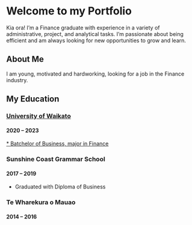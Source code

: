 # Welcome to my Portfolio
Kia ora! I’m a Finance graduate with experience in a variety of administrative, project, and analytical tasks. I’m passionate about being efficient and am always looking for new opportunities to grow and learn.

## About Me

I am young, motivated and hardworking, looking for a job in the Finance industry. 

## My Education
### [University of Waikato](https://github.com/user-attachments/files/18858004/Academic.Record.pdf)
#### 2020 – 2023
[* Batchelor of Business, major in Finance](https://github.com/user-attachments/files/18858010/Certificate.pdf)

### Sunshine Coast Grammar School
#### 2017 – 2019

* Graduated with Diploma of Business

### Te Wharekura o Mauao
#### 2014 – 2016
